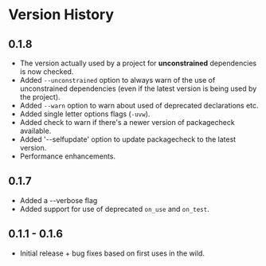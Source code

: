 
# Version History

## 0.1.8

* The version actually used by a project for **unconstrained** dependencies is now checked.
* Added `--unconstrained` option to always warn of the use of unconstrained dependencies (even if the latest version is being used by the project).
* Added `--warn` option to warn about used of deprecated declarations etc.
* Added single letter options flags (`-uvw`).
* Added check to warn if there's a newer version of packagecheck available.
* Added '--selfupdate' option to update packagecheck to the latest version.
* Performance enhancements.

## 0.1.7

* Added a --verbose flag
* Added support for use of deprecated `on_use` and `on_test`.

## 0.1.1 - 0.1.6

* Initial release + bug fixes based on first uses in the wild.
